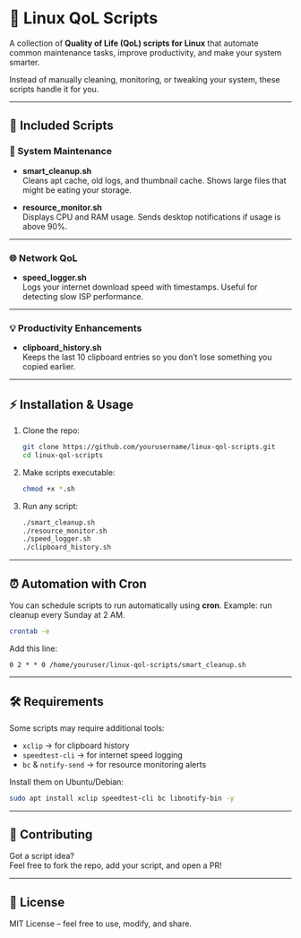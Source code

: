 # 🐧 Linux QoL Scripts

A collection of **Quality of Life (QoL) scripts for Linux** that automate common maintenance tasks, improve productivity, and make your system smarter.  

Instead of manually cleaning, monitoring, or tweaking your system, these scripts handle it for you.  

---

## 📜 Included Scripts

### 🔧 System Maintenance
- **smart_cleanup.sh**  
  Cleans apt cache, old logs, and thumbnail cache. Shows large files that might be eating your storage.  

- **resource_monitor.sh**  
  Displays CPU and RAM usage. Sends desktop notifications if usage is above 90%.  

---

### 🌐 Network QoL
- **speed_logger.sh**  
  Logs your internet download speed with timestamps. Useful for detecting slow ISP performance.  

---

### 💡 Productivity Enhancements
- **clipboard_history.sh**  
  Keeps the last 10 clipboard entries so you don’t lose something you copied earlier.  

---

## ⚡ Installation & Usage

1. Clone the repo:
   ```bash
   git clone https://github.com/yourusername/linux-qol-scripts.git
   cd linux-qol-scripts
   ```

2. Make scripts executable:
   ```bash
   chmod +x *.sh
   ```

3. Run any script:
   ```bash
   ./smart_cleanup.sh
   ./resource_monitor.sh
   ./speed_logger.sh
   ./clipboard_history.sh
   ```

---

## ⏰ Automation with Cron

You can schedule scripts to run automatically using **cron**. Example: run cleanup every Sunday at 2 AM.

```bash
crontab -e
```

Add this line:
```
0 2 * * 0 /home/youruser/linux-qol-scripts/smart_cleanup.sh
```

---

## 🛠 Requirements

Some scripts may require additional tools:
- `xclip` → for clipboard history  
- `speedtest-cli` → for internet speed logging  
- `bc` & `notify-send` → for resource monitoring alerts  

Install them on Ubuntu/Debian:
```bash
sudo apt install xclip speedtest-cli bc libnotify-bin -y
```

---

## 🤝 Contributing

Got a script idea?  
Feel free to fork the repo, add your script, and open a PR!  

---

## 📜 License

MIT License – feel free to use, modify, and share.  
